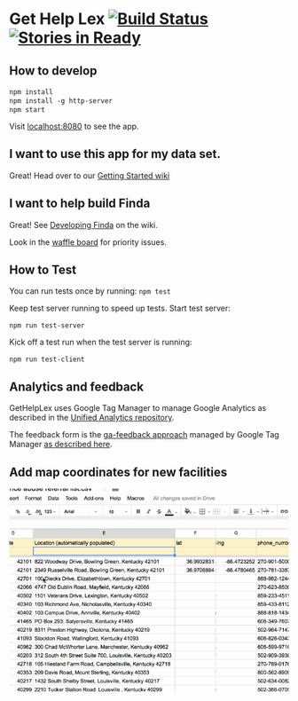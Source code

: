 # Get Help Lex [![Build Status](https://travis-ci.org/openlexington/gethelplex.svg)](https://travis-ci.org/openlexington/gethelplex) [![Stories in Ready](https://badge.waffle.io/openlexington/gethelplex.svg?label=ready&title=Ready)](http://waffle.io/openlexington/gethelplex)

## How to develop

    npm install
    npm install -g http-server
    npm start

Visit [localhost:8080](http://localhost:8080/) to see the app.

## I want to use this app for my data set.

Great! Head over to our [Getting Started wiki](https://github.com/codeforboston/finda/wiki/Getting-Started)

## I want to help build Finda

Great! See [Developing Finda](https://github.com/codeforboston/finda/wiki/Developing-Finda) on the wiki.

Look in the [waffle board](https://waffle.io/openlexington/finda) for priority issues.

## How to Test

You can run tests once by running: `npm test`

Keep test server running to speed up tests. Start test server:

    npm run test-server

Kick off a test run when the test server is running:

    npm run test-client

## Analytics and feedback

GetHelpLex uses Google Tag Manager to manage Google Analytics as described in the [Unified Analytics repository](https://github.com/laurenancona/unified-analytics).

The feedback form is the [ga-feedback approach](https://github.com/luckyshot/ga-feedback) managed by Google Tag Manager [as described here](http://erikschwartz.net/2016-01-23-google-analytics-events-in-google-tag-manager/).

## Add map coordinates for new facilities

![Geocode facilites](./get-help-lex-geocode.gif)
